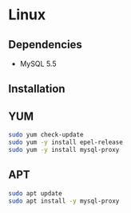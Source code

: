 # Linux

## Dependencies

- MySQL 5.5

## Installation

## YUM

```sh
sudo yum check-update
sudo yum -y install epel-release
sudo yum -y install mysql-proxy
```

## APT

```sh
sudo apt update
sudo apt install -y mysql-proxy
```

